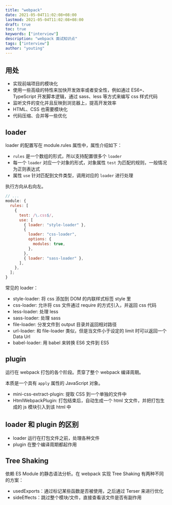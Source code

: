 ```yaml
---
title: "webpack"
date: 2021-05-04T11:02:08+08:00
lastmod: 2021-05-04T11:02:08+08:00
draft: true
toc: true
keywords: ["interview"]
description: "webpack 面试知识点"
tags: ["interview"]
author: "youting"
---
```


## 用处

- 实现前端项目的模块化
- 使用一些高级的特性来加快开发效率或者安全性，例如通过 ES6+、TypeScript 开发脚本逻辑，通过 sass、less 等方式来编写 css 样式代码
- 监听文件的变化并且反映到浏览器上，提高开发效率
- HTML、CSS 也需要模块化
- 代码压缩、合并等一些优化

## loader

loader 的配置写在 module.rules 属性中，属性介绍如下：

- `rules` 是一个数组的形式，所以支持配置很多个 `loader`
- 每一个 `loader` 对应一个对象的形式，对象属性 `test` 为匹配的规则，一般情况为正则表达式
- 属性 `use` 针对匹配到文件类型，调用对应的 `loader` 进行处理

执行方向从右向左。

```js
// ...
module: {
  rules: [
    {
      test: /\.css$/,
      use: [
        { loader: "style-loader" },
        {
          loader: "css-loader",
          options: {
            modules: true,
          },
        },
        { loader: "sass-loader" },
      ],
    },
  ];
}
```

常见的 loader：

- style-loader: 将 css 添加到 DOM 的内联样式标签 style 里
- css-loader: 允许将 css 文件通过 require 的方式引入，并返回 css 代码
- less-loader: 处理 less
- sass-loader: 处理 sass
- file-loader: 分发文件到 output 目录并返回相对路径
- url-loader: 和 file-loader 类似，但是当文件小于设定的 limit 时可以返回一个 Data Url
- babel-loader: 用 babel 来转换 ES6 文件到 ES5

## plugin

运行在 webpack 打包的各个阶段。贯穿了整个 webpack 编译周期。

本质是一个具有 `apply` 属性的 JavaScript 对象。

- mini-css-extract-plugin: 提取 CSS 到一个单独的文件中
- HtmlWebpackPlugin: 打包结束后，⾃动生成⼀个 html ⽂文件，并把打包生成的 js 模块引⼊到该 html 中

## loader 和 plugin 的区别

- loader 运行在打包文件之前，处理各种文件
- plugin 在整个编译周期都起作用

## Tree Shaking

依赖 ES Module 的静态语法分析。在 webpack 实现 Tree Shaking 有两种不同的方案：

- usedExports：通过标记某些函数是否被使用，之后通过 Terser 来进行优化
- sideEffects：跳过整个模块/文件，直接查看该文件是否有副作用
